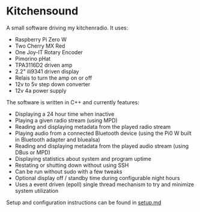 # Kitchensound

A small software driving my kitchenradio. It uses:
- Raspberry Pi Zero W
- Two Cherry MX Red
- One Joy-IT Rotary Encoder
- Pimorino pHat
- TPA3116D2 driven amp
- 2.2" ili9341 driven display
- Relais to turn the amp on or off
- 12v to 5v step down converter
- 12v 4a power supply

The software is written in C++ and currently features:
- Displaying a 24 hour time when inactive
- Playing a given radio stream (using MPD)
- Reading and displaying metadata from the played radio stream
- Playing audio from a connected Bluetooth device (using the Pi0 W built in Bluetooth adapter and bluealsa)
- Reading and displaying metadata from the played audio stream (using DBus or MPD)
- Displaying statistics about system and program uptime
- Restating or shutting down without using SSH
- Can be run without sudo with a few tweaks
- Optional display off / standby time during configurable night hours
- Uses a event driven (epoll) single thread mechanism to try and minimize system utilization

Setup and configuration instructions can be found in [setup.md](./setup.md)